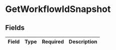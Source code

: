 # GetWorkflowIdSnapshot


## Fields

| Field       | Type        | Required    | Description |
| ----------- | ----------- | ----------- | ----------- |